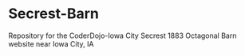 Secrest-Barn
============

Repository for the CoderDojo-Iowa City Secrest 1883 Octagonal Barn website near Iowa City, IA